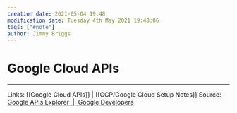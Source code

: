```yaml
---
creation date: 2021-05-04 19:48
modification date: Tuesday 4th May 2021 19:48:06
tags: ["#note"]
author: Jimmy Briggs
---
```


# Google Cloud APIs

***
Links: [[Google Cloud APIs]] | [[GCP/Google Cloud Setup Notes]]
Source: [Google APIs Explorer  |  Google Developers](https://developers.google.com/apis-explorer)

